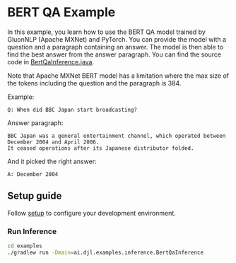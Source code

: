 # BERT QA Example

In this example, you learn how to use the BERT QA model trained by GluonNLP (Apache MXNet) and PyTorch. 
You can provide the model with a question and a paragraph containing an answer. The model is then able to find the best answer from the answer paragraph.
You can find the source code in [BertQaInference.java](https://github.com/deepjavalibrary/djl/blob/master/examples/src/main/java/ai/djl/examples/inference/BertQaInference.java).

Note that Apache MXNet BERT model has a limitation where the max size of the tokens including the question and the paragraph is 384.  

Example:

```text
Q: When did BBC Japan start broadcasting?
```

Answer paragraph:

```text
BBC Japan was a general entertainment channel, which operated between December 2004 and April 2006.
It ceased operations after its Japanese distributor folded.
```

And it picked the right answer:

```text
A: December 2004
```

## Setup guide

Follow [setup](../../docs/development/setup.md) to configure your development environment.

### Run Inference

```sh
cd examples
./gradlew run -Dmain=ai.djl.examples.inference.BertQaInference
```

